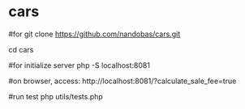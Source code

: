 # cars

#for git clone
https://github.com/nandobas/cars.git

cd cars

#for initialize server
php -S localhost:8081

#on browser, access: 
http://localhost:8081/?calculate_sale_fee=true



#run test
php utils/tests.php 



